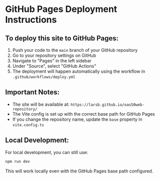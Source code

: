 # GitHub Pages Deployment Instructions

## To deploy this site to GitHub Pages:

1. Push your code to the `main` branch of your GitHub repository
2. Go to your repository settings on GitHub
3. Navigate to "Pages" in the left sidebar
4. Under "Source", select "GitHub Actions"
5. The deployment will happen automatically using the workflow in `.github/workflows/deploy.yml`

## Important Notes:

- The site will be available at: `https://larsb.github.io/oas50web-repository/`
- The Vite config is set up with the correct base path for GitHub Pages
- If you change the repository name, update the `base` property in `vite.config.ts`

## Local Development:

For local development, you can still use:
```bash
npm run dev
```

This will work locally even with the GitHub Pages base path configured.